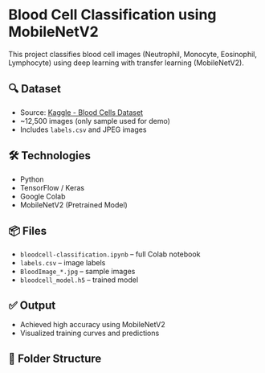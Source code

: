 # Blood Cell Classification using MobileNetV2

This project classifies blood cell images (Neutrophil, Monocyte, Eosinophil, Lymphocyte) using deep learning with transfer learning (MobileNetV2).

## 🔍 Dataset
- Source: [Kaggle - Blood Cells Dataset](https://www.kaggle.com/datasets/paultimothymooney/blood-cells)
- ~12,500 images (only sample used for demo)
- Includes `labels.csv` and JPEG images

## 🛠️ Technologies
- Python
- TensorFlow / Keras
- Google Colab
- MobileNetV2 (Pretrained Model)

## 📦 Files
- `bloodcell-classification.ipynb` – full Colab notebook
- `labels.csv` – image labels
- `BloodImage_*.jpg` – sample images
- `bloodcell_model.h5` – trained model

## ✅ Output
- Achieved high accuracy using MobileNetV2
- Visualized training curves and predictions

## 📁 Folder Structure
